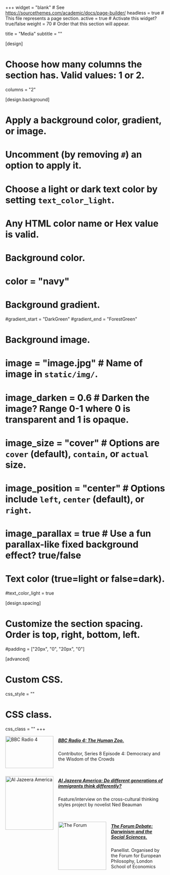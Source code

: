 +++
widget = "blank"  # See https://sourcethemes.com/academic/docs/page-builder/
headless = true  # This file represents a page section.
active = true  # Activate this widget? true/false
weight = 70  # Order that this section will appear.

title = "Media"
subtitle = ""

[design]
  # Choose how many columns the section has. Valid values: 1 or 2.
  columns = "2"

[design.background]
  # Apply a background color, gradient, or image.
  #   Uncomment (by removing `#`) an option to apply it.
  #   Choose a light or dark text color by setting `text_color_light`.
  #   Any HTML color name or Hex value is valid.

  # Background color.
  # color = "navy"
  
  # Background gradient.
  #gradient_start = "DarkGreen"
  #gradient_end = "ForestGreen"
  
  # Background image.
  # image = "image.jpg"  # Name of image in `static/img/`.
  # image_darken = 0.6  # Darken the image? Range 0-1 where 0 is transparent and 1 is opaque.
  # image_size = "cover"  #  Options are `cover` (default), `contain`, or `actual` size.
  # image_position = "center"  # Options include `left`, `center` (default), or `right`.
  # image_parallax = true  # Use a fun parallax-like fixed background effect? true/false
  
  # Text color (true=light or false=dark).
  #text_color_light = true

[design.spacing]
  # Customize the section spacing. Order is top, right, bottom, left.
  #padding = ["20px", "0", "20px", "0"]

[advanced]
 # Custom CSS. 
 css_style = ""
 
 # CSS class.
 css_class = ""
+++

<style>
img {
  float: left;
}
</style>

<p>
<a href="https://www.bbc.co.uk/programmes/b07jysds"><img src="/img/radio4.jpg" alt="BBC Radio 4" style="width:150px;height:100px;margin-right:15px;">
</a>

[<h5>BBC Radio 4: The Human Zoo.</h5>](https://www.bbc.co.uk/programmes/b07jysds) Contributor, Series 8 Episode 4: Democracy and the Wisdom of the Crowds
</p>

<br>

<p>
<a href="http://america.aljazeera.com/articles/2016/2/24/do-different-generations-of-immigrants-think-differently.html">
  <img src="/img/Al_Jazeera_America_Logo.png" alt="Al Jazeera America" style="width:150px;height:167px;margin-right:15px;">
</a>

[<h5>Al Jazeera America: Do different generations of immigrants think differently?</h5>](http://america.aljazeera.com/articles/2016/2/24/do-different-generations-of-immigrants-think-differently.html) Feature/interview on the cross-cultural thinking styles project by novelist Ned Beauman
</p>

<br>

<p>
<a href="https://blogs.lse.ac.uk/theforum/darwinismsocialsciences/">
  <img src="/img/theforum.jpg" alt="The Forum" style="width:150px;height:150px;margin-right:15px;">
</a>

[<h5>The Forum Debate: Darwinism and the Social Sciences.</h5>](https://blogs.lse.ac.uk/theforum/darwinismsocialsciences/) Panellist. Organised by the Forum for European Philosophy, London School of Economics
</p>
